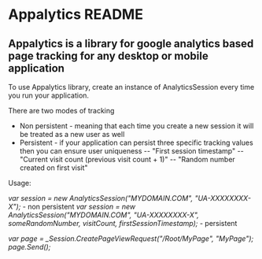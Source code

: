 ﻿Appalytics README
==============

Appalytics is a library for google analytics based page tracking for any desktop or mobile application
--------------

To use Appalytics library, create an instance of AnalyticsSession every time you run your application.

There are two modes of tracking
- Non persistent - meaning that each time you create a new session it will be treated as a new user as well
- Persistent - if your application can persist three specific tracking values then you can ensure user uniqueness
-- "First session timestamp"
-- "Current visit count (previous visit count + 1)"
-- "Random number created on first visit"

Usage:

*var session = new AnalyticsSession("MYDOMAIN.COM", "UA-XXXXXXXX-X");* - non persistent
*var session = new AnalyticsSession("MYDOMAIN.COM", "UA-XXXXXXXX-X", someRandomNumber, visitCount, firstSessionTimestamp);* - persistent

*var page = _Session.CreatePageViewRequest("/Root/MyPage", "MyPage");
page.Send();*